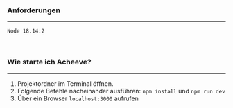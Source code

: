 ### **Anforderungen**
___
`Node 18.14.2`

<br />

### **Wie starte ich Acheeve?**
---
1. Projektordner im Terminal öffnen.
2. Folgende Befehle nacheinander ausführen: `npm install` und `npm run dev`
3. Über ein Browser `localhost:3000` aufrufen